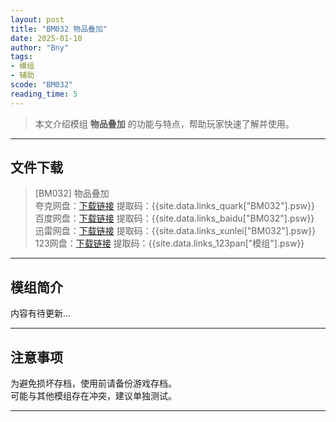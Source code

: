 ```yaml
---
layout: post
title: "BM032 物品叠加"
date: 2025-01-10
author: "Bny"
tags: 
- 模组
- 辅助
scode: "BM032"
reading_time: 5
---
```


> 本文介绍模组 **物品叠加** 的功能与特点，帮助玩家快速了解并使用。

---

## 文件下载

> [BM032] 物品叠加  
夸克网盘：[下载链接]({{site.data.links_quark["BM032"].url}}) 提取码：{{site.data.links_quark["BM032"].psw}}  
百度网盘：[下载链接]({{site.data.links_baidu["BM032"].url}}) 提取码：{{site.data.links_baidu["BM032"].psw}}  
迅雷网盘：[下载链接]({{site.data.links_xunlei["BM032"].url}}) 提取码：{{site.data.links_xunlei["BM032"].psw}}  
123网盘：[下载链接]({{site.data.links_123pan["模组"].url}}) 提取码：{{site.data.links_123pan["模组"].psw}}  

---

## 模组简介

>  
内容有待更新...  

---

## 注意事项

>  
为避免损坏存档，使用前请备份游戏存档。  
可能与其他模组存在冲突，建议单独测试。  

---

